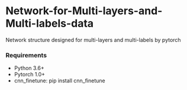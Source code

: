 # Network-for-Multi-layers-and-Multi-labels-data
Network structure designed for multi-layers and multi-labels by pytorch

### Requirements
* Python 3.6+
* Pytorch 1.0+
* cnn_finetune: pip install cnn_finetune

